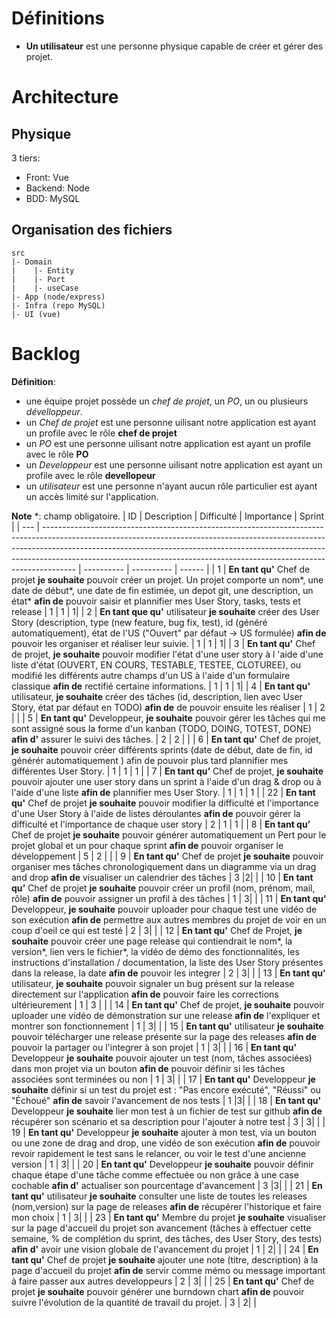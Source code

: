 # Définitions

- **Un utilisateur** est une personne physique capable de créer et gérer des projet.

# Architecture

## Physique

3 tiers:

- Front: Vue
- Backend: Node
- BDD: MySQL

## Organisation des fichiers

```
src
|- Domain
|    |- Entity
|    |- Port
|    |- useCase
|- App (node/express)
|- Infra (repo MySQL)
|- UI (vue)

```

# Backlog

**Définition**:

- une équipe projet possède un _chef de projet_, un _PO_, un ou plusieurs _dévelloppeur_.
- un _Chef de projet_ est une personne uilisant notre application est ayant un profile avec le rôle **chef de projet**
- un _PO_ est une personne uilisant notre application est ayant un profile avec le rôle **PO**
- un _Developpeur_ est une personne uilisant notre application est ayant un profile avec le rôle **devellopeur**
- un _utilisateur_ est une personne n'ayant aucun rôle particulier est ayant un accès limité sur l'application.

**Note** \*: champ obligatoire.
| ID | Description | Difficulté | Importance | Sprint |
| --- | -------------------------------------------------------------------------------------------------------------------------------------------------------------------------------------------------------------------------------------------------------------------------------------------------------------------------------- | ---------- | ---------- | ------ |
| 1 | **En tant qu'** Chef de projet **je souhaite** pouvoir créer un projet. Un projet comporte un nom\*, une date de début*, une date de fin estimée, un depot git, une description, un état* **afin de** pouvoir saisir et plannifier mes User Story, tasks, tests et release | 1 | 1 | 1|
| 2 | **En tant que qu'** utilisateur **je souhaite** créer des User Story (description, type (new feature, bug fix, test), id (généré automatiquement), état de l'US ("Ouvert" par défaut -> US formulée) **afin de** pouvoir les organiser et réaliser leur suivie. | 1 | 1 | 1|
| 3 | **En tant qu'** Chef de projet, **je souhaite** pouvoir modifier l'état d'une user story à l 'aide d'une liste d'état (OUVERT, EN COURS, TESTABLE, TESTEE, CLOTUREE), ou modifié les différents autre champs d'un US à l'aide d'un formulaire classique **afin de** rectifié certaine informations. | 1 | 1 | 1|
| 4 | **En tant qu'** utilisateur, **je souhaite** créer des tâches (id, description, lien avec User Story, état par défaut en TODO) **afin de** de pouvoir ensuite les réaliser | 1 | 2 | |
| 5 | **En tant qu'** Developpeur, **je souhaite** pouvoir gérer les tâches qui me sont assigné sous la forme d'un kanban (TODO, DOING, TOTEST, DONE) **afin d'** assurer le suivi des tâches. | 2 | 2 | |
| 6 | **En tant qu'** Chef de projet, **je souhaite** pouvoir créer différents sprints (date de début, date de fin, id générér automatiquement ) afin de pouvoir plus tard plannifier mes différentes User Story. | 1 | 1 | 1 |
| 7 | **En tant qu’** Chef de projet, **je souhaite** pouvoir ajouter une user story dans un sprint à l'aide d'un drag & drop ou à l'aide d'une liste **afin de** plannifier mes User Story. | 1 | 1 | 1 |
| 22 | **En tant qu'** Chef de projet **je souhaite** pouvoir modifier la difficulté et l'importance d'une User Story à l'aide de listes déroulantes **afin de** pouvoir gérer la difficulté et l'importance de chaque user story | 2 | 1 | 1 |
| 8 | **En tant qu’** Chef de projet **je souhaite** pouvoir générer automatiquement un Pert pour le projet global et un pour chaque sprint **afin de** pouvoir organiser le développement | 5 | 2 | |
| 9 | **En tant qu'** Chef de projet **je souhaite** pouvoir organiser mes tâches chronologiquement dans un diagramme via un drag and drop **afin de** visualiser un calendrier des tâches | 3 |2| |
| 10 | **En tant qu’** Chef de projet **je souhaite** pouvoir créer un profil (nom, prénom, mail, rôle) **afin de** pouvoir assigner un profil à des tâches | 1 | 3| |
| 11 | **En tant qu'** Developpeur, **je souhaite** pouvoir uploader pour chaque test une vidéo de son exécution **afin de** permettre aux autres membres du projet de voir en un coup d'oeil ce qui est testé | 2 | 3| |
| 12 | **En tant qu'** Chef de Projet, **je souhaite** pouvoir créer une page release qui contiendrait le nom*, la version*, lien vers le fichier\*, la vidéo de démo des fonctionnalités, les instructions d'installation / documentation, la liste des User Story présentes dans la release, la date **afin de** pouvoir les integrer | 2 | 3| |
| 13 | **En tant qu'** utilisateur, **je souhaite** pouvoir signaler un bug présent sur la release directement sur l'application **afin de** pouvoir faire les corrections ultérieurement | 1 | 3 | |
| 14 | **En tant qu'** Chef de projet, **je souhaite** pouvoir uploader une vidéo de démonstration sur une release **afin de** l'expliquer et montrer son fonctionnement | 1 | 3| |
| 15 | **En tant qu'** utilisateur **je souhaite** pouvoir télécharger une release présente sur la page des releases **afin de** pouvoir la partager ou l'integrer à son projet | 1 | 3| |
| 16 | **En tant qu'** Developpeur **je souhaite** pouvoir ajouter un test (nom, tâches associées) dans mon projet via un bouton **afin de** pouvoir définir si les tâches associées sont terminées ou non | 1 | 3| |
| 17 | **En tant qu'** Developpeur **je souhaite** définir si un test du projet est : "Pas encore exécuté", "Réussi" ou "Échoué" **afin de** savoir l'avancement de nos tests | 1 |3| |
| 18 | **En tant qu'** Developpeur **je souhaite** lier mon test à un fichier de test sur github **afin de** récupérer son scénario et sa description pour l'ajouter à notre test | 3 | 3| |
| 19 | **En tant qu'** Developpeur **je souhaite** ajouter à mon test, via un bouton ou une zone de drag and drop, une vidéo de son exécution **afin de** pouvoir revoir rapidement le test sans le relancer, ou voir le test d'une ancienne version | 1 | 3| |
| 20 | **En tant qu'** Developpeur **je souhaite** pouvoir définir chaque étape d'une tâche comme effectuée ou non grâce à une case cochable **afin d'** actualiser son pourcentage d'avancement | 3 |3| |
| 21 | **En tant qu'** utilisateur **je souhaite** consulter une liste de toutes les releases (nom,version) sur la page de releases **afin de** récupérer l'historique et faire mon choix | 1 | 3| |
| 23 | **En tant qu'** Membre du projet **je souhaite** visualiser sur la page d'accueil du projet son avancement (tâches à effectuer cette semaine, % de complétion du sprint, des tâches, des User Story, des tests) **afin d'** avoir une vision globale de l'avancement du projet | 1 | 2| |
| 24 | **En tant qu'** Chef de projet **je souhaite** ajouter une note (titre, description) à la page d'accueil du projet **afin de** servir comme mémo ou message important à faire passer aux autres developpeurs | 2 | 3| |
| 25 | **En tant qu'** Chef de projet **je souhaite** pouvoir générer une burndown chart **afin de** pouvoir suivre l'évolution de la quantité de travail du projet. | 3 | 2| |
